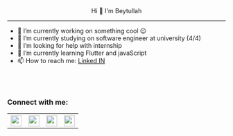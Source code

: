 <div align="center">
  Hi 👋 I'm Beytullah
</div>

<hr/>

<!--
**beytullahTopuz/beytullahTopuz** is a ✨ _special_ ✨ repository because its `README.md` (this file) appears on your GitHub profile.

Here are some ideas to get you started:
-->

- 🔭 I’m currently working on something cool 😉
- 🔭 I’m currently studying on software engineer at university (4/4) 
- 🤔 I’m looking for help with internship
- 🌱 I’m currently learning Flutter and javaScript
- 📫 How to reach me: <a href="https://www.linkedin.com/in/beytullah-topuz-523b7b182/">Linked IN</a>

<br>
<br>

### Connect with me:

<table style="width:100%">
  <tr>
    <th><a href="https://www.linkedin.com/in/beytullah-topuz-523b7b182/">
<img  width="25px" src="https://cdn2.iconfinder.com/data/icons/social-media-applications/64/social_media_applications_14-linkedin-128.png"/>
</a></th>
    <th><a href="https://www.instagram.com/beytullah.py/">
<img  width="25px" src="https://cdn4.iconfinder.com/data/icons/social-messaging-ui-color-shapes-2-free/128/social-instagram-new-square2-128.png"/>
</a></th> 
    <th><a href="#">
<img  width="25px" src="https://cdn0.iconfinder.com/data/icons/simpline-mix/64/simpline_47-256.png"/>
</a></th>
<th><a href="https://twitter.com/tpzB12?s=08l">
    <img  width="25px" src="https://cdn2.iconfinder.com/data/icons/social-media-2285/512/1_Twitter3_colored_svg-256.png"/>
    </a></th>

  </tr>
  </table>







  

